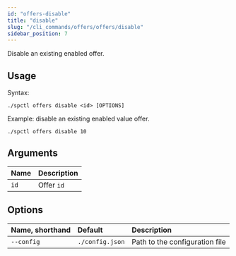 ```yaml
---
id: "offers-disable"
title: "disable"
slug: "/cli_commands/offers/offers/disable"
sidebar_position: 7
---
```


Disable an existing enabled offer.

## Usage

Syntax:

```
./spctl offers disable <id> [OPTIONS]
```

Example: disable an existing enabled value offer.

```
./spctl offers disable 10
```

## Arguments

| **Name** | **Description**                 |
|:---------|:--------------------------------|
| `id`     | Offer `id`  |

## Options

| **Name, shorthand** | **Default**     | **Description**                |
|:--------------------|:----------------|:-------------------------------|
| `--config`          | `./config.json` | Path to the configuration file |
